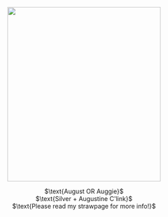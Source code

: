 <p align="center">
  <img width="350" height="400" src="https://static.wikia.nocookie.net/coldfront/images/d/d8/Actor1_6.png/revision/latest?cb=20240301155954">
<p>
<p align="center">
$\text{August OR Auggie}$ <br> $\text{Silver + Augustine C'link}$ <br> $\text{Please read my strawpage for more info!}$
